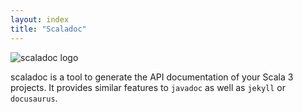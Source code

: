 ```yaml
---
layout: index
title: "Scaladoc"
---
```


![scaladoc logo](images/scaladoc-logo.png)

scaladoc is a tool to generate the API documentation of your Scala 3 projects. It provides similar features to `javadoc` as well as `jekyll` or `docusaurus`.
